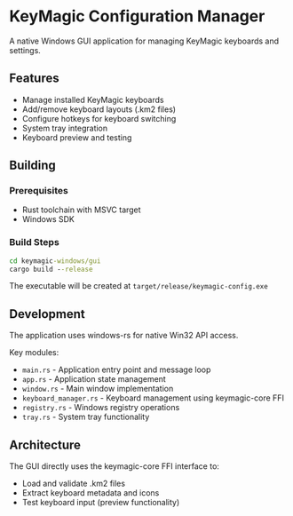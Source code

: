 # KeyMagic Configuration Manager

A native Windows GUI application for managing KeyMagic keyboards and settings.

## Features

- Manage installed KeyMagic keyboards
- Add/remove keyboard layouts (.km2 files)
- Configure hotkeys for keyboard switching
- System tray integration
- Keyboard preview and testing

## Building

### Prerequisites
- Rust toolchain with MSVC target
- Windows SDK

### Build Steps

```cmd
cd keymagic-windows/gui
cargo build --release
```

The executable will be created at `target/release/keymagic-config.exe`

## Development

The application uses windows-rs for native Win32 API access.

Key modules:
- `main.rs` - Application entry point and message loop
- `app.rs` - Application state management
- `window.rs` - Main window implementation
- `keyboard_manager.rs` - Keyboard management using keymagic-core FFI
- `registry.rs` - Windows registry operations
- `tray.rs` - System tray functionality

## Architecture

The GUI directly uses the keymagic-core FFI interface to:
- Load and validate .km2 files
- Extract keyboard metadata and icons
- Test keyboard input (preview functionality)